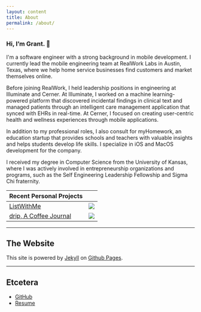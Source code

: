 ```yaml
---
layout: content
title: About
permalink: /about/
---
```


### Hi, I’m Grant. 👋

I'm a software engineer with a strong background in mobile development. I currently lead the mobile engineering team at RealWork Labs in Austin, Texas, where we help home service businesses find customers and market themselves online.

Before joining RealWork, I held leadership positions in engineering at Illuminate and Cerner. At Illuminate, I worked on a machine learning-powered platform that discovered incidental findings in clinical text and managed patients through an intelligent care management application that synced with EHRs in real-time. At Cerner, I focused on creating user-centric health and wellness experiences through mobile applications.

In addition to my professional roles, I also consult for myHomework, an education startup that provides schools and teachers with valuable insights and helps students develop life skills. I specialize in iOS and MacOS development for the company.

I received my degree in Computer Science from the University of Kansas, where I was actively involved in entrepreneurship organizations and programs, such as the Self Engineering Leadership Fellowship and Sigma Chi fraternity.

| Recent Personal Projects                                                                        |                                                                                                                                                                                                             |
| ----------------------------------------------------------------------------------------------- | ----------------------------------------------------------------------------------------------------------------------------------------------------------------------------------------------------------- |
| [ListWithMe](https://apps.apple.com/us/app/listwithme/id1224284271?mt=8)                        | ![](https://is1-ssl.mzstatic.com/image/thumb/Purple118/v4/42/21/df/4221df98-c535-03fd-8411-a8db84983662/mzl.zxehnwbz.png/50x50bb.jpg)                                                                       |
| [drip, A Coffee Journal](https://apps.apple.com/us/app/drip-a-coffee-journal/id1411538274?mt=8) | ![](https://is3-ssl.mzstatic.com/image/thumb/Purple113/v4/d9/04/2a/d9042a46-6216-1675-ae2f-bdeaae3e3a19/AppIcon-0-0-1x_U007emarketing-0-0-0-7-0-0-sRGB-0-0-0-GLES2_U002c0-512MB-85-220-0-0.png/50x50bb.jpg) |

---

## The Website

This site is powered by [Jekyll](https://jekyllrb.com) on [Github Pages](https://pages.github.com).

---

## Etcetera

- [GitHub](https://www.github.com/glisom)
- [Resume](/resume/)
